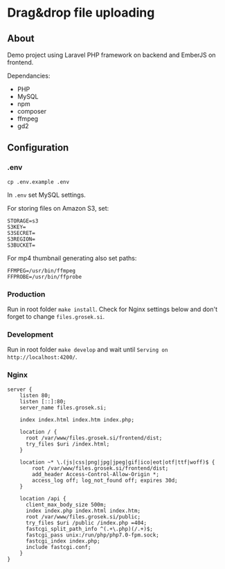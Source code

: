 # Drag&drop file uploading

## About
Demo project using Laravel PHP framework on backend and EmberJS on frontend.

Dependancies:
  - PHP
  - MySQL
  - npm
  - composer
  - ffmpeg
  - gd2

## Configuration

### .env
`cp .env.example .env`

In `.env` set MySQL settings.

For storing files on Amazon S3, set:
```
STORAGE=s3
S3KEY=
S3SECRET=
S3REGION=
S3BUCKET=
```

For mp4 thumbnail generating also set paths:
```
FFMPEG=/usr/bin/ffmpeg
FFPROBE=/usr/bin/ffprobe
```

### Production

Run in root folder `make install`. Check for Nginx settings below and don't forget to change `files.grosek.si`.

### Development

Run in root folder `make develop` and wait until `Serving on http://localhost:4200/`.



### Nginx
```
server {
    listen 80;
    listen [::]:80;
    server_name files.grosek.si;

    index index.html index.htm index.php;

    location / {
      root /var/www/files.grosek.si/frontend/dist;
      try_files $uri /index.html;
    }

    location ~* \.(js|css|png|jpg|jpeg|gif|ico|eot|otf|ttf|woff)$ {
        root /var/www/files.grosek.si/frontend/dist;
        add_header Access-Control-Allow-Origin *;
        access_log off; log_not_found off; expires 30d;
    }

    location /api {
      client_max_body_size 500m;
      index index.php index.html index.htm;
      root /var/www/files.grosek.si/public;
      try_files $uri /public /index.php =404;
      fastcgi_split_path_info ^(.+\.php)(/.+)$;
      fastcgi_pass unix:/run/php/php7.0-fpm.sock;
      fastcgi_index index.php;
      include fastcgi.conf;
    }
}
```
